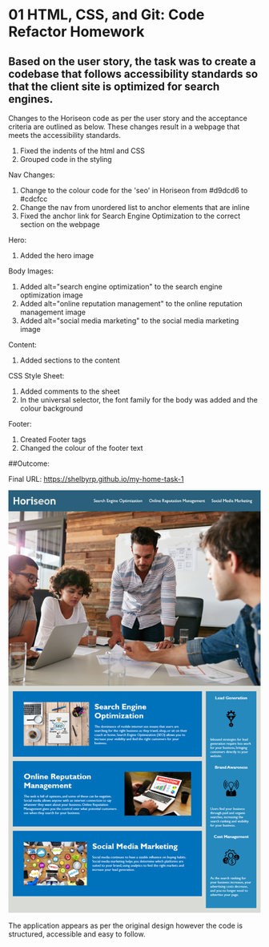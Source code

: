 # 01 HTML, CSS, and Git: Code Refactor Homework

## Based on the user story, the task was to create a codebase that follows accessibility standards so that the client site is optimized for search engines.


Changes to the Horiseon code as per the user story and the acceptance criteria are outlined as below. These changes result in a webpage that meets the accessibility standards. 

1. Fixed the indents of the html and CSS
2. Grouped code in the styling

Nav Changes:

1. Change to the colour code for the 'seo' in Horiseon from #d9dcd6 to #cdcfcc
2. Change the nav from unordered list to anchor elements that are inline 
3. Fixed the anchor link for Search Engine Optimization to the correct section on the webpage

Hero:
1. Added the hero image

Body Images:

1. Added alt="search engine optimization" to the search engine optimization image
2. Added alt="online reputation management" to the online reputation management image
3. Added alt="social media marketing" to the social media marketing image

Content:
1. Added sections to the content

CSS Style Sheet:

1. Added comments to the sheet
2. In the universal selector, the font family for the body was added and the colour background

Footer:

1. Created Footer tags
2. Changed the colour of the footer text


##Outcome:

Final URL: https://shelbyrp.github.io/my-home-task-1

 ![Final result appear as:](./assets/images/01-html-css-git-homework-demo.png)

The application appears as per the original design however the code is structured, accessible and easy to follow.
